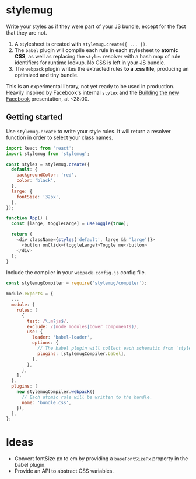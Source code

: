 # stylemug

Write your styles as if they were part of your JS bundle, except for the fact that they are not.

1. A stylesheet is created with `stylemug.create({ ... })`.
2. The `babel` plugin will compile each rule in each stylesheet to **atomic CSS**, as well as replacing the `styles` resolver with a hash map of rule identifiers for runtime lookup. No CSS is left in your JS bundle.
3. The `webpack` plugin writes the extracted rules **to a .css file**, producing an optimized and tiny bundle.

This is an experimental library, not yet ready to be used in production. Heavily inspired by Facebook's internal `stylex` and the [Building the new Facebook](https://developers.facebook.com/videos/2019/building-the-new-facebookcom-with-react-graphql-and-relay/) presentation, at ~28:00.

## Getting started

Use `stylemug.create` to write your style rules. It will return a resolver function in order to select your class names.

```javascript
import React from 'react';
import stylemug from 'stylemug';

const styles = stylemug.create({
  default: {
    backgroundColor: 'red',
    color: 'black',
  },
  large: {
    fontSize: '32px',
  },
});

function App() {
  const [large, toggleLarge] = useToggle(true);

  return (
    <div className={styles('default', large && 'large')}>
      <button onClick={toggleLarge}>Toggle me</button>
    </div>
  );
}
```

Include the compiler in your `webpack.config.js` config file.

```javascript
const stylemugCompiler = require('stylemug/compiler');

module.exports = {
  ...
  module: {
    rules: [
      {
        test: /\.m?js$/,
        exclude: /(node_modules|bower_components)/,
        use: {
          loader: 'babel-loader',
          options: {
            // The babel plugin will collect each schematic from `stylemug.create` and rewrite the schema to a lookup table.
            plugins: [stylemugCompiler.babel],
          },
        },
      },
    ],
  },
  plugins: [
    new stylemugCompiler.webpack({
      // Each atomic rule will be written to the bundle.
      name: 'bundle.css',
    }),
  ],
};
```

# Ideas

- Convert fontSize px to em by providing a `baseFontSizePx` property in the babel plugin.
- Provide an API to abstract CSS variables.
